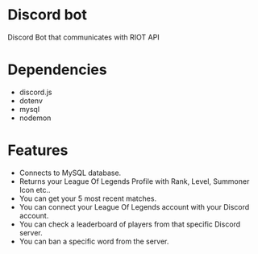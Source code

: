 # Discord bot
 Discord Bot that communicates with RIOT API
 
# Dependencies
<ul>
 <li>discord.js</li>
 <li>dotenv</li>
 <li>mysql</li>
 <li>nodemon</li>
</ul>
 
# Features 
<ul>
 <li>Connects to MySQL database.</li>
 <li>Returns your League Of Legends Profile with Rank, Level, Summoner Icon etc..</li>
 <li>You can get your 5 most recent matches.</li>
 <li>You can connect your League Of Legends account with your Discord account.</li>
 <li>You can check a leaderboard of players from that specific Discord server.</li>
 <li>You can ban a specific word from the server.</li>
</ul>
